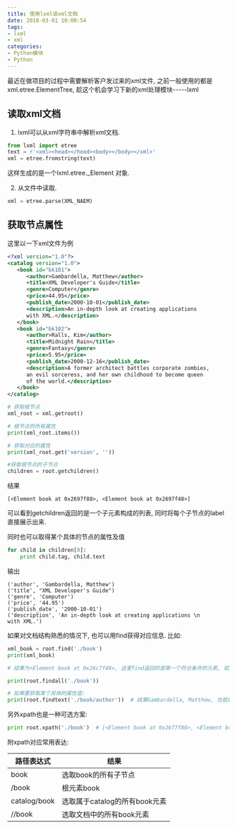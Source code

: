 ```yaml
---
title: 使用lxml读xml文档
date: 2018-03-01 10:00:54
tags:
- lxml
- xml
categories:
- Python模块
- Python
---
```


最近在做项目的过程中需要解析客户发过来的xml文件, 之前一般使用的都是xml.etree.ElementTree, 趁这个机会学习下新的xml处理模块-----lxml

## 读取xml文档
1. lxml可以从xml字符串中解析xml文档.
```py
from lxml import etree
text = r'<xml><head></head><body></body></xml>'
xml = etree.fromstring(text)
```

这样生成的是一个lxml.etree.\_Element 对象.

2. 从文件中读取.
```py
xml = etree.parse(XML_NAEM)
```

## 获取节点属性
这里以一下xml文件为例
```xml
<?xml version="1.0"?>
<catalog version="1.0">
   <book id="bk101">
      <author>Gambardella, Matthew</author>
      <title>XML Developer's Guide</title>
      <genre>Computer</genre>
      <price>44.95</price>
      <publish_date>2000-10-01</publish_date>
      <description>An in-depth look at creating applications
      with XML.</description>
   </book>
   <book id="bk102">
      <author>Ralls, Kim</author>
      <title>Midnight Rain</title>
      <genre>Fantasy</genre>
      <price>5.95</price>
      <publish_date>2000-12-16</publish_date>
      <description>A former architect battles corporate zombies,
      an evil sorceress, and her own childhood to become queen
      of the world.</description>
   </book>
</catalog>
```

```py
# 获取根节点
xml_root = xml.getroot()

# 根节点的所有属性
print(xml_root.items())

# 获取对应的属性
print(xml_root.get('version', ''))

#获取根节点的子节点
children = root.getchildren()
```

结果
```
[<Element book at 0x2697f88>, <Element book at 0x2697f48>]
```

可以看到getchildren返回的是一个子元素构成的列表, 同时将每个子节点的label直接展示出来.

同时也可以取得某个具体的节点的属性及值
```py
for child in children[0]:
    print child.tag, child.text
```

输出
```
('author', 'Gambardella, Matthew')
('title', "XML Developer's Guide")
('genre', 'Computer')
('price', '44.95')
('publish_date', '2000-10-01')
('description', 'An in-depth look at creating applications \n      with XML.')
```

如果对文档结构熟悉的情况下, 也可以用find获得对应信息. 比如:
```py
xml_book = root.find('./book')
print(xml_book)

# 结果为<Element book at 0x26c7f48>, 这里find返回的是第一个符合条件的元素, 如果要获得所有的元素, 使用findtext

print(root.findall('./book'))

# 如果要获取某个具体的属性值:
print(root.findtext('./book/author'))  # 结果Gambardella, Matthew, 也就是第一个满足条件的标签值.

```

另外xpath也是一种可选方案:
```py
print root.xpath('./book')  # [<Element book at 0x26f7f88>, <Element book at 0x26f7f48>],
```

附xpath对应常用表达:

|    路径表达式    | 结果 |
| ---------- | --- |
| book |  选取book的所有子节点 |
| /book       |  根元素book |
| catalog/book | 选取属于catalog的所有book元素|
| //book   | 选取文档中的所有book元素  |
